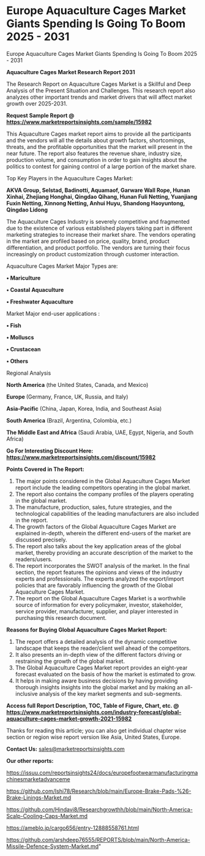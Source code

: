 # Europe Aquaculture Cages Market Giants Spending Is Going To Boom 2025 - 2031
Europe Aquaculture Cages Market Giants Spending Is Going To Boom 2025 - 2031

<strong>Aquaculture Cages Market Research Report 2031</strong>

The Research Report on Aquaculture Cages Market is a Skillful and Deep Analysis of the Present Situation and Challenges. This research report also analyzes other important trends and market drivers that will affect market growth over 2025-2031.

<strong>Request Sample Report @ <a href=https://www.marketreportsinsights.com/sample/15982>https://www.marketreportsinsights.com/sample/15982</a></strong>

This Aquaculture Cages market report aims to provide all the participants and the vendors will all the details about growth factors, shortcomings, threats, and the profitable opportunities that the market will present in the near future. The report also features the revenue share, industry size, production volume, and consumption in order to gain insights about the politics to contest for gaining control of a large portion of the market share.

Top Key Players in the Aquaculture Cages Market:

<strong>AKVA Group, Selstad, Badinotti, Aquamaof, Garware Wall Rope, Hunan Xinhai, Zhejiang Honghai, Qingdao Qihang, Hunan Fuli Netting, Yuanjiang Fuxin Netting, Xinnong Netting, Anhui Huyu, Shandong Haoyuntong, Qingdao Lidong</strong>

The Aquaculture Cages Industry is severely competitive and fragmented due to the existence of various established players taking part in different marketing strategies to increase their market share. The vendors operating in the market are profiled based on price, quality, brand, product differentiation, and product portfolio. The vendors are turning their focus increasingly on product customization through customer interaction.

Aquaculture Cages Market Major Types are:

<strong>• Mariculture

• Coastal Aquaculture

• Freshwater Aquaculture</strong>

Market Major end-user applications :

<strong>• Fish

• Molluscs

• Crustacean

• Others</strong>

Regional Analysis

</u><strong><b>North America</b></strong> (the United States, Canada, and Mexico)

<strong><b>Europe </b></strong>(Germany, France, UK, Russia, and Italy)

<strong><b>Asia-Pacific</b></strong> (China, Japan, Korea, India, and Southeast Asia)

<strong><b>South America</b></strong> (Brazil, Argentina, Colombia, etc.)

<strong><b>The Middle East and Africa</b></strong> (Saudi Arabia, UAE, Egypt, Nigeria, and South Africa)

<strong>Go For Interesting Discount Here: <a href=https://www.marketreportsinsights.com/discount/15982>https://www.marketreportsinsights.com/discount/15982</a></strong>

<strong>Points Covered in The Report:</strong>
<ol>
  <li>The major points considered in the Global Aquaculture Cages Market report include the leading competitors operating in the global market.</li>
  <li>The report also contains the company profiles of the players operating in the global market.</li>
  <li>The manufacture, production, sales, future strategies, and the technological capabilities of the leading manufacturers are also included in the report.</li>
  <li>The growth factors of the Global Aquaculture Cages Market are explained in-depth, wherein the different end-users of the market are discussed precisely.</li>
  <li>The report also talks about the key application areas of the global market, thereby providing an accurate description of the market to the readers/users.</li>
  <li>The report incorporates the SWOT analysis of the market. In the final section, the report features the opinions and views of the industry experts and professionals. The experts analyzed the export/import policies that are favorably influencing the growth of the Global Aquaculture Cages Market.</li>
  <li>The report on the Global Aquaculture Cages Market is a worthwhile source of information for every policymaker, investor, stakeholder, service provider, manufacturer, supplier, and player interested in purchasing this research document.</li>
</ol>
<strong>Reasons for Buying Global Aquaculture Cages Market Report:</strong>

<ol>
  <li>The report offers a detailed analysis of the dynamic competitive landscape that keeps the reader/client well ahead of the competitors.</li>
  <li>It also presents an in-depth view of the different factors driving or restraining the growth of the global market.</li>
  <li>The Global Aquaculture Cages Market report provides an eight-year forecast evaluated on the basis of how the market is estimated to grow.</li>
  <li>It helps in making aware business decisions by having providing thorough insights insights into the global market and by making an all-inclusive analysis of the key market segments and sub-segments.</li>
</ol>
<strong>Access full Report Description, TOC, Table of Figure, Chart, etc. @ <a href=https://www.marketreportsinsights.com/industry-forecast/global-aquaculture-cages-market-growth-2021-15982>https://www.marketreportsinsights.com/industry-forecast/global-aquaculture-cages-market-growth-2021-15982</a></strong>


Thanks for reading this article; you can also get individual chapter wise section or region wise report version like Asia, United States, Europe.

<strong>Contact Us:</strong>
sales@marketreportsinsights.com

<strong>Our other reports:</strong>

<a href=https://issuu.com/reportsinsights24/docs/europefootwearmanufacturingmachinesmarketadvanceme>https://issuu.com/reportsinsights24/docs/europefootwearmanufacturingmachinesmarketadvanceme</a>

<a href=https://github.com/Ishi78/Research/blob/main/Europe-Brake-Pads-%26-Brake-Linings-Market.md>https://github.com/Ishi78/Research/blob/main/Europe-Brake-Pads-%26-Brake-Linings-Market.md</a>

<a href=https://github.com/Hindavi8/Researchgrowthh/blob/main/North-America-Scalp-Cooling-Caps-Market.md>https://github.com/Hindavi8/Researchgrowthh/blob/main/North-America-Scalp-Cooling-Caps-Market.md</a>

<a href=https://ameblo.jp/cargo656/entry-12888558761.html>https://ameblo.jp/cargo656/entry-12888558761.html</a>

<a href=https://github.com/arshdeep76555/REPORTS/blob/main/North-America-Missile-Defence-System-Market.md>https://github.com/arshdeep76555/REPORTS/blob/main/North-America-Missile-Defence-System-Market.md</a>"
